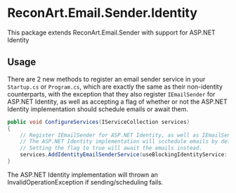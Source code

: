 ﻿# ReconArt.Email.Sender.Identity

This package extends ReconArt.Email.Sender with support for ASP.NET Identity

## Usage

There are 2 new methods to register an email sender service in your `Startup.cs` or `Program.cs`, which are exactly the same as their non-identity counterparts, with the exception that they also register `IEmailSender` for ASP.NET Identity, as well as accepting a flag of whether or not the ASP.NET Identity implementation should schedule emails or await them.
```csharp
public void ConfigureServices(IServiceCollection services)
{
    // Register IEmailSender for ASP.NET Identity, as well as IEmailSenderService for more flexible usage.
    // The ASP.NET Identity implementation will scchedule emails by default, as specified by `useBlockingIdentityService`.
    // Setting the flag to true will await the emails instead.
    services.AddIdentityEmailSenderService(useBlockingIdentityService: false);
}
```

The ASP.NET Identity implementation will thrown an InvalidOperationException if sending/scheduling fails.